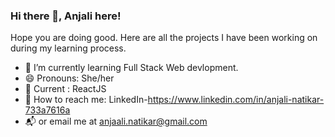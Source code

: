 ### Hi there 👋, Anjali here!

Hope you are doing good.
Here are all the projects I have been working on during my learning process.

- 🌱 I’m currently learning Full Stack Web devlopment. 
- 😄 Pronouns: She/her
- 📕 Current : ReactJS
- 📡 How to reach me: LinkedIn-https://www.linkedin.com/in/anjali-natikar-733a7616a
- 📬 or email me at anjaali.natikar@gmail.com
